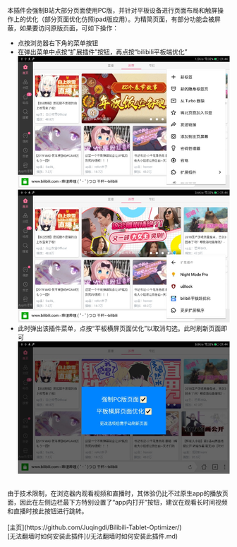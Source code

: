 本插件会强制B站大部分页面使用PC版，并针对平板设备进行页面布局和触屏操作上的优化（部分页面优化仿照ipad版应用）。为精简页面，有部分功能会被屏蔽，如果要访问原版页面，可如下操作：<br>
* 点按浏览器右下角的菜单按钮
* 在弹出菜单中点按“扩展插件”按钮，再点按“bilibili平板端优化” ![](/photos/设置-1.jpg) ![](/photos/设置-2.jpg)
* 此时弹出该插件菜单，点按“平板横屏页面优化”以取消勾选。此时刷新页面即可 ![](/photos/设置-3.jpg)
<br>
由于技术限制，在浏览器内观看视频和直播时，其体验仍比不过原生app的播放页面，因此在左侧边栏最下方特别设置了“app内打开”按钮，建议在观看长时间视频和直播时按此按钮进行跳转。<br>
<br>
[主页](https://github.com/Juqingdi/Bilibili-Tablet-Optimizer/)<br>
[无法翻墙时如何安装此插件](/无法翻墙时如何安装此插件.md)<br>